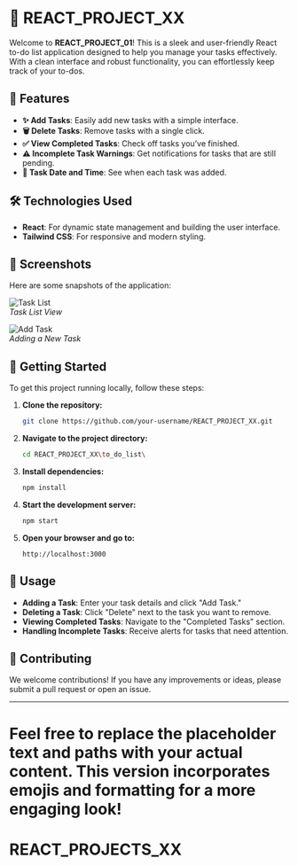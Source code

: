 
# 🚀 **REACT_PROJECT_XX**

Welcome to **REACT_PROJECT_01**! This is a sleek and user-friendly React to-do list application designed to help you manage your tasks effectively. With a clean interface and robust functionality, you can effortlessly keep track of your to-dos.

## 🌟 **Features**

- **✨ Add Tasks**: Easily add new tasks with a simple interface.
- **🗑️ Delete Tasks**: Remove tasks with a single click.
- **✅ View Completed Tasks**: Check off tasks you’ve finished.
- **⚠️ Incomplete Task Warnings**: Get notifications for tasks that are still pending.
- **📅 Task Date and Time**: See when each task was added.

## 🛠️ **Technologies Used**

- **React**: For dynamic state management and building the user interface.
- **Tailwind CSS**: For responsive and modern styling.

## 📸 **Screenshots**

Here are some snapshots of the application:

![Task List](path-to-screenshot-1)  
*Task List View*

![Add Task](path-to-screenshot-2)  
*Adding a New Task*

## 🚀 **Getting Started**

To get this project running locally, follow these steps:

1. **Clone the repository:**
   ```bash
   git clone https://github.com/your-username/REACT_PROJECT_XX.git
   ```

2. **Navigate to the project directory:**
   ```bash
   cd REACT_PROJECT_XX\to_do_list\
   ```

3. **Install dependencies:**
   ```bash
   npm install
   ```

4. **Start the development server:**
   ```bash
   npm start
   ```

5. **Open your browser and go to:**
   ```
   http://localhost:3000
   ```

## 📝 **Usage**

- **Adding a Task**: Enter your task details and click "Add Task."
- **Deleting a Task**: Click "Delete" next to the task you want to remove.
- **Viewing Completed Tasks**: Navigate to the "Completed Tasks" section.
- **Handling Incomplete Tasks**: Receive alerts for tasks that need attention.

## 🤝 **Contributing**

We welcome contributions! If you have any improvements or ideas, please submit a pull request or open an issue.


---

Feel free to replace the placeholder text and paths with your actual content. This version incorporates emojis and formatting for a more engaging look!
=======
# REACT_PROJECTS_XX
